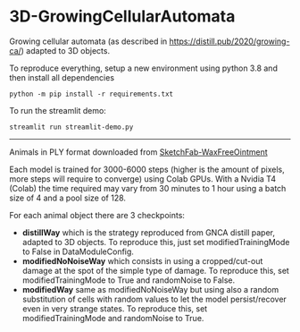 # 3D-GrowingCellularAutomata
Growing cellular automata (as described in https://distill.pub/2020/growing-ca/) adapted to 3D objects.


To reproduce everything, setup a new environment using python 3.8 and then install all dependencies
```
python -m pip install -r requirements.txt
```

To run the streamlit demo:
```
streamlit run streamlit-demo.py
```
___

Animals in PLY format downloaded from [SketchFab-WaxFreeOintment](https://sketchfab.com/WaxFreeOintment/models)

Each model is trained for 3000-6000 steps (higher is the amount of pixels, more steps will require to converge) using
Colab GPUs. With a Nvidia T4 (Colab) the time required may vary from 30 minutes to 1 hour using a batch size of 4 and a pool size of 128.

For each animal object there are 3 checkpoints:

* **distillWay** which is the strategy reproduced from GNCA distill paper, adapted to 3D objects. To reproduce this, just set modifiedTrainingMode to False in DataModuleConfig.
* **modifiedNoNoiseWay** which consists in using a cropped/cut-out damage at the spot of the simple type of damage. To reproduce this, set modifiedTrainingMode to True and randomNoise to False.
* **modifiedWay** same as modifiedNoNoiseWay but using also a random substitution of cells with random values to let the model persist/recover even in very strange states. To reproduce this, set modifiedTrainingMode and randomNoise to True.
